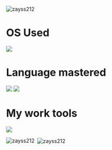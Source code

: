 <p align="left"> <img src="https://komarev.com/ghpvc/?username=zayss212&color=12114c" alt="zayss212" /> </p>

# OS Used
<img src="https://img.shields.io/badge/Windows-0078D6?style=for-the-badge&logo=windows&logoColor=white">

# Language mastered
<img src="https://img.shields.io/badge/Lua-2C2D72?style=for-the-badge&logo=lua&logoColor=white"> 
<img src="https://img.shields.io/badge/JavaScript-F7DF1E?style=for-the-badge&logo=JavaScript&logoColor=white">

# My work tools
<img src="https://img.shields.io/badge/Visual_Studio_Code-0078D4?style=for-the-badge&logo=visual%20studio%20code&logoColor=white">

<p><img align="left" src="https://github-readme-stats.vercel.app/api/top-langs?username=zayss212&show_icons=true&locale=en&layout=compact&theme=radical" alt="zayss212" /></p>

<p>&nbsp;<img align="center" src="https://github-readme-stats.vercel.app/api?username=zayss212&show_icons=true&theme=radical" alt="zayss212" /></p>
